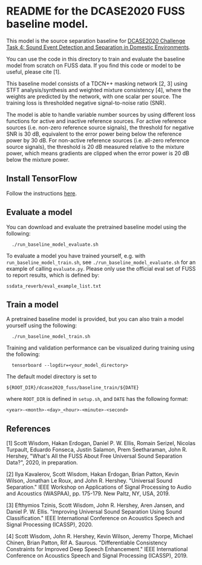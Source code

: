# README for the DCASE2020 FUSS baseline model.
This model is the source separation baseline for
<a href="http://dcase.community/challenge2020/task-sound-event-detection-and-separation-in-domestic-environments">
DCASE2020 Challenge Task 4: Sound Event Detection and Separation in Domestic
Environments</a>.

You can use the code in this directory to train and evaluate the baseline model
from scratch on FUSS data. If you find this code or model to be useful, please
cite [1].

This baseline model consists of a TDCN++ masking network [2, 3] using STFT
analysis/synthesis and weighted mixture consistency [4], where the weights are
predicted by the network, with one scalar per source. The training loss is
thresholded negative signal-to-noise ratio (SNR).

The model is able to handle
variable number sources by using different loss functions for active and
inactive reference sources. For active reference sources (i.e. non-zero
reference source signals), the threshold for negative SNR is 30 dB, equivalent
to the error power being below the reference
power by 30 dB. For non-active reference sources (i.e. all-zero reference
source signals), the threshold is 20 dB measured relative to the mixture power,
which means gradients are clipped when the error power is 20 dB below the mixture power.

## Install TensorFlow
Follow the instructions
<a href="https://www.tensorflow.org/install">here</a>.

## Evaluate a model
You can download and evaluate the pretrained baseline model using the following:

```
  ./run_baseline_model_evaluate.sh
```

To evaluate a model you have trained yourself, e.g. with ```run_baseline_model_train.sh```, see ```./run_baseline_model_evaluate.sh```
for an example of calling ```evaluate.py```. Please only use the official eval
set of FUSS to report results, which is defined by:

```ssdata_reverb/eval_example_list.txt```

## Train a model
A pretrained baseline model is provided, but you can also train a model yourself using the following:

```
  ./run_baseline_model_train.sh
```

Training and validation performance can be visualized during training using the
following:

```
  tensorboard --logdir=<your_model_directory>
```

The default model directory is set to

```
${ROOT_DIR}/dcase2020_fuss/baseline_train/${DATE}
```

where ```ROOT_DIR``` is defined in ```setup.sh```, and ```DATE``` has the
following format:

```
<year>-<month>-<day>_<hour>-<minute>-<second>
```

## References
[1] Scott Wisdom, Hakan Erdogan, Daniel P. W. Ellis, Romain Serizel, Nicolas Turpault, Eduardo Fonseca, Justin Salamon, Prem Seetharaman, John R. Hershey,
"What's All the FUSS About Free Universal Sound Separation Data?", 2020, in preparation.

[2] Ilya Kavalerov, Scott Wisdom, Hakan Erdogan, Brian Patton, Kevin Wilson, Jonathan Le Roux, and John R. Hershey. "Universal Sound Separation." IEEE Workshop on Applications of Signal Processing to Audio and Acoustics (WASPAA), pp. 175-179. New Paltz, NY, USA, 2019.

[3] Efthymios Tzinis, Scott Wisdom, John R. Hershey, Aren Jansen, and Daniel P. W. Ellis. "Improving Universal Sound Separation Using Sound Classification." IEEE International Conference on Acoustics Speech and Signal Processing (ICASSP), 2020.

[4] Scott Wisdom, John R. Hershey, Kevin Wilson, Jeremy Thorpe, Michael Chinen, Brian Patton, Rif A. Saurous. "Differentiable Consistency Constraints for Improved Deep Speech Enhancement." IEEE International Conference on Acoustics Speech and Signal Processing (ICASSP), 2019.
